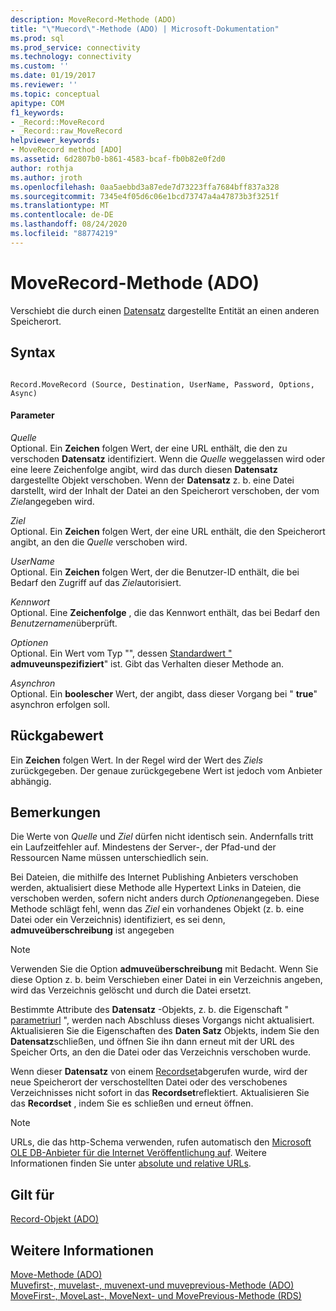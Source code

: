 ```yaml
---
description: MoveRecord-Methode (ADO)
title: "\"Muecord\"-Methode (ADO) | Microsoft-Dokumentation"
ms.prod: sql
ms.prod_service: connectivity
ms.technology: connectivity
ms.custom: ''
ms.date: 01/19/2017
ms.reviewer: ''
ms.topic: conceptual
apitype: COM
f1_keywords:
- _Record::MoveRecord
- _Record::raw_MoveRecord
helpviewer_keywords:
- MoveRecord method [ADO]
ms.assetid: 6d2807b0-b861-4583-bcaf-fb0b82e0f2d0
author: rothja
ms.author: jroth
ms.openlocfilehash: 0aa5aebbd3a87ede7d73223ffa7684bff837a328
ms.sourcegitcommit: 7345e4f05d6c06e1bcd73747a4a47873b3f3251f
ms.translationtype: MT
ms.contentlocale: de-DE
ms.lasthandoff: 08/24/2020
ms.locfileid: "88774219"
---
```

# <a name="moverecord-method-ado"></a>MoveRecord-Methode (ADO)
Verschiebt die durch einen [Datensatz](./record-object-ado.md) dargestellte Entität an einen anderen Speicherort.  
  
## <a name="syntax"></a>Syntax  
  
```  
  
Record.MoveRecord (Source, Destination, UserName, Password, Options, Async)  
```  
  
#### <a name="parameters"></a>Parameter  
 *Quelle*  
 Optional. Ein **Zeichen** folgen Wert, der eine URL enthält, die den zu verschoden **Datensatz** identifiziert. Wenn die *Quelle* weggelassen wird oder eine leere Zeichenfolge angibt, wird das durch diesen **Datensatz** dargestellte Objekt verschoben. Wenn der **Datensatz** z. b. eine Datei darstellt, wird der Inhalt der Datei an den Speicherort verschoben, der vom *Ziel*angegeben wird.  
  
 *Ziel*  
 Optional. Ein **Zeichen** folgen Wert, der eine URL enthält, die den Speicherort angibt, an den die *Quelle* verschoben wird.  
  
 *UserName*  
 Optional. Ein **Zeichen** folgen Wert, der die Benutzer-ID enthält, die bei Bedarf den Zugriff auf das *Ziel*autorisiert.  
  
 *Kennwort*  
 Optional. Eine **Zeichenfolge** , die das Kennwort enthält, das bei Bedarf den *Benutzernamen*überprüft.  
  
 *Optionen*  
 Optional. Ein Wert vom Typ "", dessen [Standardwert "](./moverecordoptionsenum.md) **admuveunspezifiziert**" ist. Gibt das Verhalten dieser Methode an.  
  
 *Asynchron*  
 Optional. Ein **boolescher** Wert, der angibt, dass dieser Vorgang bei " **true**" asynchron erfolgen soll.  
  
## <a name="return-value"></a>Rückgabewert  
 Ein **Zeichen** folgen Wert. In der Regel wird der Wert des *Ziels* zurückgegeben. Der genaue zurückgegebene Wert ist jedoch vom Anbieter abhängig.  
  
## <a name="remarks"></a>Bemerkungen  
 Die Werte von *Quelle* und *Ziel* dürfen nicht identisch sein. Andernfalls tritt ein Laufzeitfehler auf. Mindestens der Server-, der Pfad-und der Ressourcen Name müssen unterschiedlich sein.  
  
 Bei Dateien, die mithilfe des Internet Publishing Anbieters verschoben werden, aktualisiert diese Methode alle Hypertext Links in Dateien, die verschoben werden, sofern nicht anders durch *Optionen*angegeben. Diese Methode schlägt fehl, wenn das *Ziel* ein vorhandenes Objekt (z. b. eine Datei oder ein Verzeichnis) identifiziert, es sei denn, **admuveüberschreibung** ist angegeben  
  
> [!NOTE]
>  Verwenden Sie die Option **admuveüberschreibung** mit Bedacht. Wenn Sie diese Option z. b. beim Verschieben einer Datei in ein Verzeichnis angeben, wird das Verzeichnis gelöscht und durch die Datei ersetzt.  
  
 Bestimmte Attribute des **Datensatz** -Objekts, z. b. die Eigenschaft " [parametriurl](./parenturl-property-ado.md) ", werden nach Abschluss dieses Vorgangs nicht aktualisiert. Aktualisieren Sie die Eigenschaften des **Daten Satz** Objekts, indem Sie den **Datensatz**schließen, und öffnen Sie ihn dann erneut mit der URL des Speicher Orts, an den die Datei oder das Verzeichnis verschoben wurde.  
  
 Wenn dieser **Datensatz** von einem [Recordset](./recordset-object-ado.md)abgerufen wurde, wird der neue Speicherort der verschostellten Datei oder des verschobenes Verzeichnisses nicht sofort in das **Recordset**reflektiert. Aktualisieren Sie das **Recordset** , indem Sie es schließen und erneut öffnen.  
  
> [!NOTE]
>  URLs, die das http-Schema verwenden, rufen automatisch den [Microsoft OLE DB-Anbieter für die Internet Veröffentlichung auf](../../guide/appendixes/microsoft-ole-db-provider-for-internet-publishing.md). Weitere Informationen finden Sie unter [absolute und relative URLs](../../guide/data/absolute-and-relative-urls.md).  
  
## <a name="applies-to"></a>Gilt für  
 [Record-Objekt (ADO)](./record-object-ado.md)  
  
## <a name="see-also"></a>Weitere Informationen  
 [Move-Methode (ADO)](./move-method-ado.md)   
 [Muvefirst-, muvelast-, muvenext-und muveprevious-Methode (ADO)](./movefirst-movelast-movenext-and-moveprevious-methods-ado.md)   
 [MoveFirst-, MoveLast-, MoveNext- und MovePrevious-Methode (RDS)](../rds-api/movefirst-movelast-movenext-and-moveprevious-methods-rds.md)